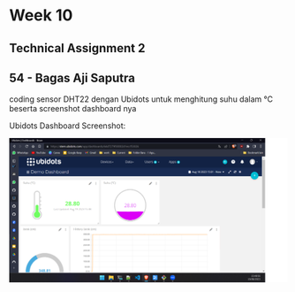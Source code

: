 # Week 10

## Technical Assignment 2
## 54 - Bagas Aji Saputra

coding sensor DHT22 dengan Ubidots untuk menghitung suhu dalam °C beserta screenshot dashboard nya

Ubidots Dashboard Screenshot: 

![dashboard](https://github.com/GaJe48/technical-assignment-week-10-BAGAS-AJI-SAPUTRA/blob/master/ubidots-dashboard-suhu.png)